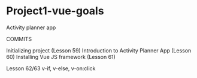 # Project1-vue-goals
Activity planner app

COMMITS

Initializing project (Lesson 59)
Introduction to Activity Planner App (Lesson 60)
Installing Vue JS framework (Lesson 61)

Lesson 62/63 v-if, v-else, v-on:click
